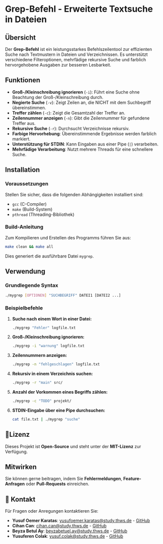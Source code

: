 # Grep-Befehl - Erweiterte Textsuche in Dateien

## Übersicht  
Der **Grep-Befehl** ist ein leistungsstarkes Befehlszeilentool zur effizienten Suche nach Textmustern in Dateien und Verzeichnissen. Es unterstützt verschiedene Filteroptionen, mehrfädige rekursive Suche und farblich hervorgehobene Ausgaben zur besseren Lesbarkeit.  

## Funktionen  
- **Groß-/Kleinschreibung ignorieren** (`-i`): Führt eine Suche ohne Beachtung der Groß-/Kleinschreibung durch.  
- **Negierte Suche** (`-v`): Zeigt Zeilen an, die NICHT mit dem Suchbegriff übereinstimmen.  
- **Treffer zählen** (`-c`): Zeigt die Gesamtzahl der Treffer an.  
- **Zeilennummer anzeigen** (`-n`): Gibt die Zeilennummer für gefundene Treffer aus.  
- **Rekursive Suche** (`-r`): Durchsucht Verzeichnisse rekursiv.  
- **Farbige Hervorhebung**: Übereinstimmende Ergebnisse werden farblich markiert.  
- **Unterstützung für STDIN**: Kann Eingaben aus einer Pipe (`|`) verarbeiten.  
- **Mehrfädige Verarbeitung**: Nutzt mehrere Threads für eine schnellere Suche.  

## Installation  
### Voraussetzungen  
Stellen Sie sicher, dass die folgenden Abhängigkeiten installiert sind:  
- `gcc` (C-Compiler)  
- `make` (Build-System)  
- `pthread` (Threading-Bibliothek)  

### Build-Anleitung  
Zum Kompilieren und Erstellen des Programms führen Sie aus:  
```sh  
make clean && make all  
```  
Dies generiert die ausführbare Datei `mygrep`.  

##  Verwendung  
### Grundlegende Syntax  
```sh  
./mygrep [OPTIONEN] "SUCHBEGRIFF" DATEI1 [DATEI2 ...]  
```  

### Beispielbefehle  
1. **Suche nach einem Wort in einer Datei:**  
   ```sh  
   ./mygrep "Fehler" logfile.txt  
   ```  
2. **Groß-/Kleinschreibung ignorieren:**  
   ```sh  
   ./mygrep -i "warnung" logfile.txt  
   ```  
3. **Zeilennummern anzeigen:**  
   ```sh  
   ./mygrep -n "fehlgeschlagen" logfile.txt  
   ```  
4. **Rekursiv in einem Verzeichnis suchen:**  
   ```sh  
   ./mygrep -r "main" src/  
   ```  
5. **Anzahl der Vorkommen eines Begriffs zählen:**  
   ```sh  
   ./mygrep -c "TODO" projekt/  
   ```  
6. **STDIN-Eingabe über eine Pipe durchsuchen:**  
   ```sh  
   cat file.txt | ./mygrep "suche"  
   ```  



## 📜Lizenz  
Dieses Projekt ist **Open-Source** und steht unter der **MIT-Lizenz** zur Verfügung.  

##  Mitwirken  
Sie können gerne beitragen, indem Sie **Fehlermeldungen**, **Feature-Anfragen** oder **Pull-Requests** einreichen.  

## 📧 Kontakt  
Für Fragen oder Anregungen kontaktieren Sie:  
- **Yusuf Oemer Karatas**: [yusufoemer.karatas@study.thws.de](mailto:yusufoemer.karatas@study.thws.de) - [GitHub](https://github.com/yusufoemerkaratas)  
- **Cihan Can**: [cihan.can@study.thws.de](mailto:cihan.can@study.thws.de) - [GitHub](https://github.com/CihanC1)  
- **Beyza Betul Ay**: [beyzabetuel.ay@study.thws.de](mailto:beyzabetuel.ay@study.thws.de) - [GitHub](https://github.com/Bbeyzay)  
- **Yusuferen Colak**: [yusuf.colak@study.thws.de](mailto:yusuf.colak@study.thws.de) - [GitHub](https://github.com/yusuferencolak) 
